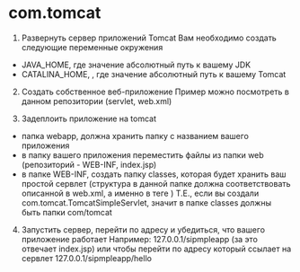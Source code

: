 # com.tomcat
1. Развернуть сервер приложений Tomcat
Вам необходимо создать следующие переменные окружения
- JAVA_HOME, где значение абсолютный путь к вашему JDK
- CATALINA_HOME, , где значение абсолютный путь к вашему Tomcat

2. Создать собственное веб-приложение
Пример можно посмотреть в данном репозитории (servlet, web.xml)

3. Задеплоить приложение на tomcat
- папка webapp, должна хранить папку с названием вашего приложения
- в папку вашего приложения переместить файлы из папки web (репозиторий - WEB-INF, index.jsp)
- в папке WEB-INF, создать папку classes, которая будет хранить ваш простой сервлет (структура в данной папке должна соответствовать описанной в web.xml, а именно в теге <servlet-class></servlet-class>)
T.E., если вы создали com.tomcat.TomcatSimpleServlet, значит в папке classes должны быть папки com/tomcat

4. Запустить сервер, перейти по адресу и убедиться, что вашего приложение работает
Например: 127.0.0.1/sipmpleapp (за это отвечает index.jsp) или чтобы перейти по адресу который ссылает на сервлет 127.0.0.1/sipmpleapp/hello
